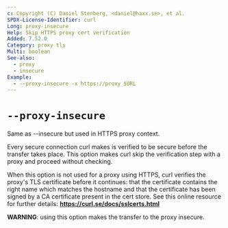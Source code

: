 ```yaml
---
c: Copyright (C) Daniel Stenberg, <daniel@haxx.se>, et al.
SPDX-License-Identifier: curl
Long: proxy-insecure
Help: Skip HTTPS proxy cert verification
Added: 7.52.0
Category: proxy tls
Multi: boolean
See-also:
  - proxy
  - insecure
Example:
  - --proxy-insecure -x https://proxy $URL
---
```


# `--proxy-insecure`

Same as --insecure but used in HTTPS proxy context.

Every secure connection curl makes is verified to be secure before the
transfer takes place. This option makes curl skip the verification step with a
proxy and proceed without checking.

When this option is not used for a proxy using HTTPS, curl verifies the
proxy's TLS certificate before it continues: that the certificate contains the
right name which matches the hostname and that the certificate has been signed
by a CA certificate present in the cert store. See this online resource for
further details: **https://curl.se/docs/sslcerts.html**

**WARNING**: using this option makes the transfer to the proxy insecure.
